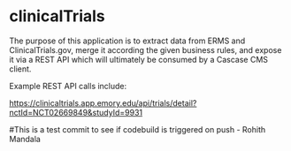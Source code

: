 # clinicalTrials

The purpose of this application is to extract data from ERMS and ClinicalTrials.gov, merge it according the given business rules, and expose it via a REST API which will ultimately be consumed by a Cascase CMS client.

Example REST API calls include:

https://clinicaltrials.app.emory.edu/api/trials/detail?nctId=NCT02669849&studyId=9931

#This is a test commit to see if codebuild is triggered on push - Rohith Mandala
